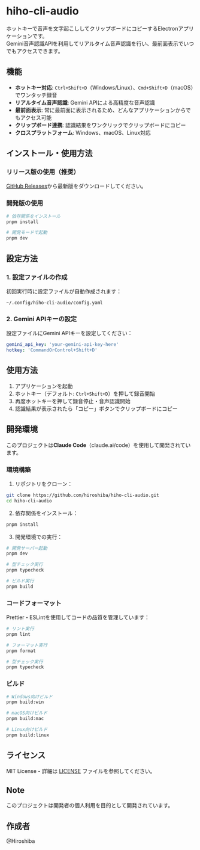 # hiho-cli-audio

ホットキーで音声を文字起こししてクリップボードにコピーするElectronアプリケーションです。  
Gemini音声認識APIを利用してリアルタイム音声認識を行い、最前面表示でいつでもアクセスできます。

## 機能

- **ホットキー対応**: `Ctrl+Shift+D`（Windows/Linux）、`Cmd+Shift+D`（macOS）でワンタッチ録音
- **リアルタイム音声認識**: Gemini APIによる高精度な音声認識
- **最前面表示**: 常に最前面に表示されるため、どんなアプリケーションからでもアクセス可能
- **クリップボード連携**: 認識結果をワンクリックでクリップボードにコピー
- **クロスプラットフォーム**: Windows、macOS、Linux対応

## インストール・使用方法

### リリース版の使用（推奨）

[GitHub Releases](https://github.com/hiroshiba/hiho-cli-audio/releases)から最新版をダウンロードしてください。

### 開発版の使用

```bash
# 依存関係をインストール
pnpm install

# 開発モードで起動
pnpm dev
```

## 設定方法

### 1. 設定ファイルの作成

初回実行時に設定ファイルが自動作成されます：

`~/.config/hiho-cli-audio/config.yaml`

### 2. Gemini APIキーの設定

設定ファイルにGemini APIキーを設定してください：

```yaml
gemini_api_key: 'your-gemini-api-key-here'
hotkey: 'CommandOrControl+Shift+D'
```

## 使用方法

1. アプリケーションを起動
2. ホットキー（デフォルト: `Ctrl+Shift+D`）を押して録音開始
3. 再度ホットキーを押して録音停止・音声認識開始
4. 認識結果が表示されたら「コピー」ボタンでクリップボードにコピー

## 開発環境

このプロジェクトは**Claude Code**（claude.ai/code）を使用して開発されています。

### 環境構築

1. リポジトリをクローン：

```bash
git clone https://github.com/hiroshiba/hiho-cli-audio.git
cd hiho-cli-audio
```

2. 依存関係をインストール：

```bash
pnpm install
```

3. 開発環境での実行：

```bash
# 開発サーバー起動
pnpm dev

# 型チェック実行
pnpm typecheck

# ビルド実行
pnpm build
```

### コードフォーマット

Prettier・ESLintを使用してコードの品質を管理しています：

```bash
# リント実行
pnpm lint

# フォーマット実行
pnpm format

# 型チェック実行
pnpm typecheck
```

### ビルド

```bash
# Windows向けビルド
pnpm build:win

# macOS向けビルド
pnpm build:mac

# Linux向けビルド
pnpm build:linux
```

## ライセンス

MIT License - 詳細は [LICENSE](LICENSE) ファイルを参照してください。

## Note

このプロジェクトは開発者の個人利用を目的として開発されています。

## 作成者

@Hiroshiba
